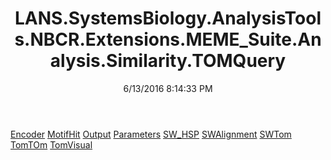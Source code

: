 ﻿---
title: LANS.SystemsBiology.AnalysisTools.NBCR.Extensions.MEME_Suite.Analysis.Similarity.TOMQuery
date: 6/13/2016 8:14:33 PM
---

[Encoder](T-LANS.SystemsBiology.AnalysisTools.NBCR.Extensions.MEME_Suite.Analysis.Similarity.TOMQuery.Encoder.html)
[MotifHit](T-LANS.SystemsBiology.AnalysisTools.NBCR.Extensions.MEME_Suite.Analysis.Similarity.TOMQuery.MotifHit.html)
[Output](T-LANS.SystemsBiology.AnalysisTools.NBCR.Extensions.MEME_Suite.Analysis.Similarity.TOMQuery.Output.html)
[Parameters](T-LANS.SystemsBiology.AnalysisTools.NBCR.Extensions.MEME_Suite.Analysis.Similarity.TOMQuery.Parameters.html)
[SW_HSP](T-LANS.SystemsBiology.AnalysisTools.NBCR.Extensions.MEME_Suite.Analysis.Similarity.TOMQuery.SW_HSP.html)
[SWAlignment](T-LANS.SystemsBiology.AnalysisTools.NBCR.Extensions.MEME_Suite.Analysis.Similarity.TOMQuery.SWAlignment.html)
[SWTom](T-LANS.SystemsBiology.AnalysisTools.NBCR.Extensions.MEME_Suite.Analysis.Similarity.TOMQuery.SWTom.html)
[TomTOm](T-LANS.SystemsBiology.AnalysisTools.NBCR.Extensions.MEME_Suite.Analysis.Similarity.TOMQuery.TomTOm.html)
[TomVisual](T-LANS.SystemsBiology.AnalysisTools.NBCR.Extensions.MEME_Suite.Analysis.Similarity.TOMQuery.TomVisual.html)
